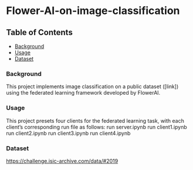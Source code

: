# Flower-AI-on-image-classification

## Table of Contents
- [Background](#background)
- [Usage](#usage)
- [Dataset](#dataset)

### Background
This project implements image classification on a public dataset ([link]) using the federated learning framework developed by FlowerAI.

### Usage
This project presets four clients for the federated learning task, with each client’s corresponding run file as follows:
run server.ipynb
run client1.ipynb
run client2.ipynb
run client3.ipynb
run client4.ipynb

### Dataset
https://challenge.isic-archive.com/data/#2019
